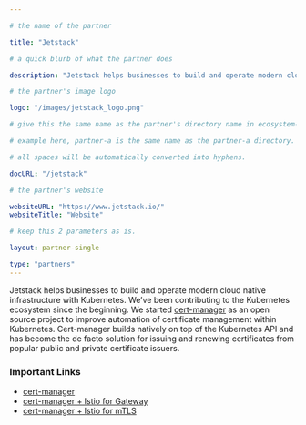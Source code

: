 ```yaml
---

# the name of the partner

title: "Jetstack"

# a quick blurb of what the partner does

description: "Jetstack helps businesses to build and operate modern cloud native infrastructure with Kubernetes"

# the partner's image logo

logo: "/images/jetstack_logo.png"

# give this the same name as the partner's directory name in ecosystem-partners.

# example here, partner-a is the same name as the partner-a directory.

# all spaces will be automatically converted into hyphens.

docURL: "/jetstack"

# the partner's website

websiteURL: "https://www.jetstack.io/"
websiteTitle: "Website"

# keep this 2 parameters as is.

layout: partner-single

type: "partners"
---
```


Jetstack helps businesses to build and operate modern cloud native infrastructure with Kubernetes. We’ve been
contributing to the Kubernetes ecosystem since the beginning. We started
[cert-manager](https://github.com/jetstack/cert-manager) as an open source project to improve automation of certificate
management within Kubernetes. Cert-manager builds natively on top of the Kubernetes API and has become the de facto
solution for issuing and renewing certificates from popular public and private certificate issuers.

### Important Links

- [cert-manager](https://marketplace.venafi.com/details/jetstack-cert-manager/)
- [cert-manager + Istio for Gateway](https://istio.io/latest/docs/ops/integrations/certmanager/)
- [cert-manager + Istio for mTLS](https://github.com/cert-manager/istio-csr)
